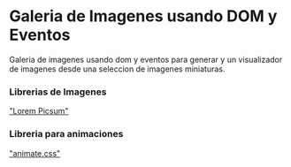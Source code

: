 # Galeria de Imagenes usando DOM y Eventos

Galeria de imagenes usando dom y eventos para generar y un visualizador de imagenes desde una seleccion de imagenes miniaturas.

### Librerias de Imagenes
["Lorem Picsum"](https://picsum.photos/?target=_blank)

### Libreria para animaciones

["animate.css"](https://animate.style/?target=_blank)